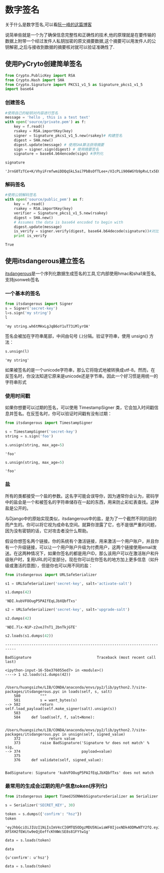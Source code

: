 
# 数字签名

关于什么是数字签名,可以看[阮一峰的这篇博客](http://www.ruanyifeng.com/blog/2011/08/what_is_a_digital_signature.html)

说简单些就是一个为了确保信息完整性和正确性的技术,他的原理就是在要传输的数据上附带一个经过发件人私钥加密的原文摘要数据,这个摘要可以用发件人的公钥解密,之后与接收到数据的摘要核对就可以验证准确性了.


## 使用PyCryto创建简单签名


```python
from Crypto.PublicKey import RSA
from Crypto.Hash import SHA
from Crypto.Signature import PKCS1_v1_5 as Signature_pkcs1_v1_5
import base64
```

### 创建签名


```python
#使用自己的秘钥对内容进行签名
message = 'hello , this is a test text'
with open('source/private.pem') as f:
    key = f.read()
    rsakey = RSA.importKey(key)
    signer = Signature_pkcs1_v1_5.new(rsakey)# 构建签名
    digest = SHA.new()
    digest.update(message) # 使用SHA算法获得摘要
    sign = signer.sign(digest) # 使用摘要签名
    signature = base64.b64encode(sign) #序列化 
```


```python
signature
```




    'JrnG0TzTCe+K/VhyiFrmfwmiDDQqSkL5ai7PbBsOfTLee+/XIcPLi906WGYb9pRvLtx5EGa6OStuzomC1mqie96nc/81TjhCq61WUJ6Agg6MZplxhai1eKpN/iOW2jCjrRELfIiuoCgT7IYQ5L0va9C6NeHjURFaDYoR/9Rd88xyYaSFGFA3z4eLDntmI5totWRNUszmL9cWfCC7TRgdTZp5O9eDuoylLkkKVABKSzAtDc2+LJ8Hx1cj+zfT40L2e9RDGYKxvMA5A9mTGh7C4w3r1nlR9nzzEOlnUNTmxQNOnRjfs1vtcDsXAMs8s3RmZosz8WL1/1jKF6P/EuAadQ=='



### 解码签名


```python
#使用公钥解码签名
with open('source/public_pem') as f:
    key = f.read()
    rsakey = RSA.importKey(key)
    verifier = Signature_pkcs1_v1_5.new(rsakey)
    digest = SHA.new()
    # Assumes the data is base64 encoded to begin with
    digest.update(message)
    is_verify = signer.verify(digest, base64.b64decode(signature))#对比解码后的签名和原文的摘要已确认
    print is_verify
```

    True


## 使用itsdangerous建立签名

[itsdangerous](http://itsdangerous.readthedocs.org/en/latest/)是一个序列化数据生成签名的工具,它内部使用hmac和sha1来签名,支持jsonweb签名

### 一个基本的签名


```python
from itsdangerous import Signer
s = Signer('secret-key')
l=s.sign('my string')
l
```




    'my string.wh6tMHxLgJqB6oY1uT73iMlyrOA'



签名会被加在字符串尾部，中间由句号 (.)分隔。验证字符串，使用 unsign() 方法：


```python
s.unsign(l)
```




    'my string'



如果被签名的是一个unicode字符串，那么它将隐式地被转换成utf-8。然而，在反签名时，你没法知道它原来是unicode还是字节串。因此一个好习惯是用统一的字符串形式

### 使用时间戳

如果你想要可以过期的签名，可以使用 TimestampSigner 类，它会加入时间戳信息并签名。在反签名时，你可以验证时间戳有没有过期：


```python
from itsdangerous import TimestampSigner
```


```python
s = TimestampSigner('secret-key')
string = s.sign('foo')
```


```python
s.unsign(string, max_age=5)
```




    'foo'




```python
s.unsign(string, max_age=5)
```




    'foo'



### 盐

所有的类都接受一个盐的参数。这名字可能会误导你，因为通常你会认为，密码学中的盐会是一个和被签名的字符串储存在一起的东西，用来防止彩虹表查找。这种盐是公开的。

与Django中的原始实现类似，itsdangerous中的盐，是为了一个截然不同的目的而产生的。你可以将它视为成命名空间。就算你泄露了它，也不是很严重的问题，因为没有密钥的话，它对攻击者没什么帮助。

假设你想签名两个链接。你的系统有个激活链接，用来激活一个用户账户，并且你有一个升级链接，可以让一个用户账户升级为付费用户，这两个链接使用email发送。在这两种情况下，如果你签名的都是用户ID，那么该用户可以在激活账户和升级账户时，复用URL的可变部分。现在你可以在你签名的地方加上更多信息（如升级或激活的意图），但是你也可以用不同的盐：




```python
from itsdangerous import URLSafeSerializer
```


```python
s1 = URLSafeSerializer('secret-key', salt='activate-salt')
```


```python
s1.dumps(42)
```




    'NDI.kubVFOOugP5PAIfEqLJbXQbfTxs'




```python
s2 = URLSafeSerializer('secret-key', salt='upgrade-salt')
```


```python
s2.dumps(42)
```




    'NDI.7lx-N1P-z2veJ7nT1_2bnTkjGTE'




```python
s2.loads(s1.dumps(42))
```


    ---------------------------------------------------------------------------

    BadSignature                              Traceback (most recent call last)

    <ipython-input-16-5be376055ed7> in <module>()
    ----> 1 s2.loads(s1.dumps(42))
    

    /Users/huangsizhe/LIB/CONDA/anaconda/envs/py2/lib/python2.7/site-packages/itsdangerous.pyc in loads(self, s, salt)
        580         """
        581         s = want_bytes(s)
    --> 582         return self.load_payload(self.make_signer(salt).unsign(s))
        583 
        584     def load(self, f, salt=None):


    /Users/huangsizhe/LIB/CONDA/anaconda/envs/py2/lib/python2.7/site-packages/itsdangerous.pyc in unsign(self, signed_value)
        372             return value
        373         raise BadSignature('Signature %r does not match' % sig,
    --> 374                            payload=value)
        375 
        376     def validate(self, signed_value):


    BadSignature: Signature 'kubVFOOugP5PAIfEqLJbXQbfTxs' does not match


### 最常用的生成会过期的用户信息token(序列化)


```python
from itsdangerous import TimedJSONWebSignatureSerializer as Serializer
```


```python
s = Serializer('SECRET_KEY', 30)
```


```python
token = s.dumps({'confirm': "hsz"})
token
```




    'eyJhbGciOiJIUzI1NiIsImV4cCI6MTQ5ODgzMDU5NiwiaWF0IjoxNDk4ODMwNTY2fQ.eyJjb25maXJtIjoiaHN6In0.4Rrx-XF5XH2fEWitw9eQjEeffcKhNWcSE8s81FYtw1g'




```python
data = s.loads(token)
```


```python
data
```




    {u'confirm': u'hsz'}




```python
data = s.loads(token)
```

